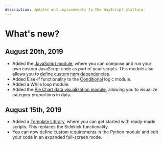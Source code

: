 ```yaml
---
description: Updates and improvements to the WayScript platform.
---
```


# What's new?

## August 20th, 2019

* Added the [JavaScript module](library/modules/javascript.md), where you can compose and run your own custom JavaScript code as part of your scripts. This module also allows you to [define custom npm dependencies](library/modules/javascript.md#adding-dependencies).
* Added Else-if functionality to the [Conditional](library/logic/conditionals.md) logic module.
* Added a While loop module.
* Added the [Pie Chart data visualization module](library/modules/pie-chart.md), allowing you to visualize category proportions in data.

## August 15th, 2019

* Added a [Template Library](https://wayscript.com/library), where you can get started with ready-made scripts. This replaces the Sidekick functionality.
* You can now [define custom requirements](library/modules/python/#adding-additional-requirements) in the Python module and edit your code in an expanded full-screen mode.

